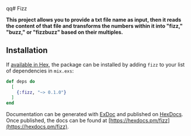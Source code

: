 qq# Fizz

**This project allows you to provide a txt file name as input, then it reads the content of that file and transforms the numbers within it into "fizz," "buzz," or "fizzbuzz" based on their multiples.**

## Installation

If [available in Hex](https://hex.pm/docs/publish), the package can be installed
by adding `fizz` to your list of dependencies in `mix.exs`:

```elixir
def deps do
  [
    {:fizz, "~> 0.1.0"}
  ]
end
```

Documentation can be generated with [ExDoc](https://github.com/elixir-lang/ex_doc)
and published on [HexDocs](https://hexdocs.pm). Once published, the docs can
be found at [https://hexdocs.pm/fizz](https://hexdocs.pm/fizz).

